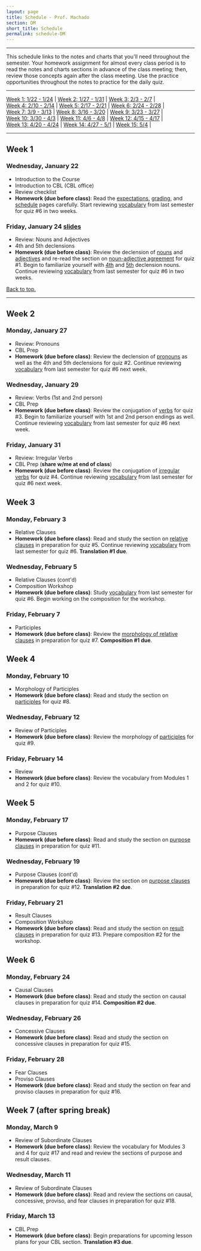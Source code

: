 ```yaml
---
layout: page
title: Schedule - Prof. Machado
section: DM
short_title: Schedule
permalink: schedule-DM
---
```


***

This schedule links to the notes and charts that you'll need throughout the semester. Your homework assignment for almost every class period is to read the notes and charts sections in advance of the class meeting; then, review those concepts again after the class meeting. Use the practice opportunities throughout the notes to practice for the daily quiz.

***

[Week 1: 1/22 - 1/24](#week-1) \| [Week 2: 1/27 - 1/31](#week-2) \| [Week 3: 2/3 - 2/7](#week-3) \|  
[Week 4: 2/10 - 2/14](#week-4) \| [Week 5: 2/17 - 2/21](#week-5) \| [Week 6: 2/24 - 2/28](#week-6) \|  
[Week 7: 3/9 - 3/13](#week-7) \| [Week 8: 3/16 - 3/20](#week-8) \| [Week 9: 3/23 - 3/27](#week-9) \|  
[Week 10: 3/30 - 4/3](#week-10) \| [Week 11: 4/6 - 4/8](#week-11) \| [Week 12: 4/15 - 4/17](#week-12) \|  
[Week 13: 4/20 - 4/24](#week-13) \| [Week 14: 4/27 - 5/1](#week-14) \|
[Week 15: 5/4](#week-15) \|

***

## Week 1

### Wednesday, January 22
- Introduction to the Course
- Introduction to CBL (CBL office)
- Review checklist
- **Homework (due before class)**: Read the [expectations](https://libatique.info/LATN102-S20/details-expectations-tips-DM), [grading](https://libatique.info/LATN102-S20/grading-DM), and [schedule](https://libatique.info/LATN102-S20/schedule-DM) pages carefully. Start reviewing [vocabulary](https://libatique.info/LATN102-S20/vocab/master-LATN101/) from last semester for quiz #6 in two weeks.

### Friday, January 24 [slides](https://docs.google.com/presentation/d/18JaK9ZtuAlVyD1OwrsWBDzlnOnt2aI802cA0FBtMhe4/edit?usp=sharing)
- Review: Nouns and Adjectives
- 4th and 5th declensions
- **Homework (due before class)**: Review the declension of [nouns](https://libatique.info/LATN102-S20/charts/0-noun-master/) and [adjectives](https://libatique.info/LATN102-S20/charts/0-adj-master/) and re-read the section on [noun-adjective agreement](https://libatique.info/LATN101-F19/notes/1-nouns-adjs/) for quiz #1. Begin to familiarize yourself with [4th](https://libatique.info/LATN102-S20/charts/0-noun-master/#fourth-declension-masculinefeminine) and [5th](https://libatique.info/LATN102-S20/charts/0-noun-master/#fifth-declension-masculinefeminine) declension nouns. Continue reviewing [vocabulary](https://libatique.info/LATN102-S20/vocab/master-LATN101/) from last semester for quiz #6 in two weeks.

[Back to top.](#top)

***

## Week 2

### Monday, January 27
- Review: Pronouns
- CBL Prep
- **Homework (due before class)**: Review the declension of [pronouns](https://libatique.info/LATN102-S20/charts/0-pronoun-master/) as well as the 4th and 5th declensions for quiz #2. Continue reviewing [vocabulary](https://libatique.info/LATN102-S20/vocab/master-LATN101/) from last semester for quiz #6 next week.

### Wednesday, January 29
- Review: Verbs (1st and 2nd person)
- CBL Prep
- **Homework (due before class)**:
Review the conjugation of [verbs](https://libatique.info/LATN102-S20/charts/0-verb-master/) for quiz #3. Begin to familiarize yourself with 1st and 2nd person endings as well. Continue reviewing [vocabulary](https://libatique.info/LATN102-S20/vocab/master-LATN101/) from last semester for quiz #6 next week.

### Friday, January 31
- Review: Irregular Verbs
- CBL Prep (**share w/me at end of class**)
- **Homework (due before class)**:
Review the conjugation of [irregular verbs](https://libatique.info/LATN102-S20/charts/0-irreg-verb-master/) for quiz #4. Continue reviewing [vocabulary](https://libatique.info/LATN102-S20/vocab/master-LATN101/) from last semester for quiz #6 next week.

## Week 3

### Monday, February 3
- Relative Clauses
- **Homework (due before class)**:  Read and study the section on [relative clauses](https://libatique.info/LATN102-S20/relative) in preparation for quiz #5. Continue reviewing [vocabulary](https://libatique.info/LATN102-S20/vocab/master-LATN101/) from last semester for quiz #6. **Translation #1 due**.

### Wednesday, February 5
- Relative Clauses (cont'd)
- Composition Workshop
- **Homework (due before class)**:
Study [vocabulary](https://libatique.info/LATN102-S20/vocab/master-LATN101/) from last semester for quiz #6. Begin working on the composition for the workshop.

### Friday, February 7
- Participles
- **Homework (due before class)**:  Review the [morphology of relative clauses](https://libatique.info/LATN102-S20/pronoun-chart#relative) in preparation for quiz #7. **Composition #1 due**.

## Week 4

### Monday, February 10
- Morphology of Participles
- **Homework (due before class)**:
Read and study the section on [participles](https://libatique.info/LATN102-S20/participles) for quiz #8.

### Wednesday, February 12
- Review of Participles
- **Homework (due before class)**:
Review the morphology of [participles](https://libatique.info/LATN102-S20/participles) for quiz #9.

### Friday, February 14
- Review
- **Homework (due before class)**:
Review the vocabulary from Modules 1 and 2 for quiz #10.

## Week 5

### Monday, February 17
- Purpose Clauses
- **Homework (due before class)**:  Read and study the section on [purpose clauses](https://libatique.info/LATN102-S20/purpose) in preparation for quiz #11.

### Wednesday, February 19
- Purpose Clauses (cont'd)
- **Homework (due before class)**:
Review the section on [purpose clauses](https://libatique.info/LATN102-S20/purpose) in preparation for quiz #12. **Translation #2 due**.

### Friday, February 21
- Result Clauses
- Composition Workshop
- **Homework (due before class)**:
Read and study the section on [result clauses](https://libatique.info/LATN102-S20/result) in preparation for quiz #13. Prepare composition #2 for the workshop.

## Week 6

### Monday, February 24
- Causal Clauses
- **Homework (due before class)**:  Read and study the section on causal clauses in preparation for quiz #14. **Composition #2 due**.

### Wednesday, February 26
- Concessive Clauses
- **Homework (due before class)**:
Read and study the section on concessive clauses in preparation for quiz #15.

### Friday, February 28
- Fear Clauses
- Proviso Clauses
- **Homework (due before class)**:
Read and study the section on fear and proviso clauses in preparation for quiz #16.

## Week 7 (after spring break)

### Monday, March 9
- Review of Subordinate Clauses
- **Homework (due before class)**:  Review the vocabulary for Modules 3 and 4 for quiz #17 and read and review the sections of purpose and result clauses.

### Wednesday, March 11
- Review of Subordinate Clauses
- **Homework (due before class)**:
Read and review the sections on causal, concessive, proviso, and fear clauses in preparation for quiz #18.

### Friday, March 13
- CBL Prep
- **Homework (due before class)**:
Begin preparations for upcoming lesson plans for your CBL section. **Translation #3 due**.

